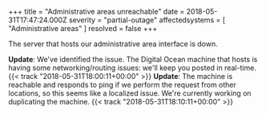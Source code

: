 +++
title = "Administrative areas unreachable"
date = 2018-05-31T17:47:24.000Z
severity = "partial-outage"
affectedsystems = [
  "Administrative areas"
]
resolved = false
+++

The server that hosts our administrative area interface is down.

**Update**: We've identified the issue. The Digital Ocean machine that hosts is having some networking/routing issues: we'll keep you posted in real-time. {{< track "2018-05-31T18:00:11+00:00" >}}
**Update**: The machine is reachable and responds to ping if we perform the request from other locations, so this seems like a localized issue. We're currently working on duplicating the machine. {{< track "2018-05-31T18:10:11+00:00" >}}


